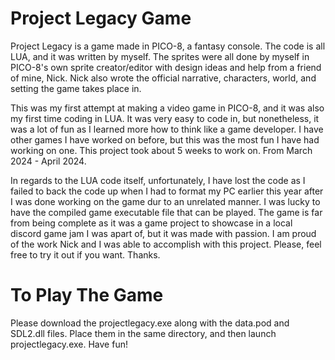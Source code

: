# Project Legacy Game

Project Legacy is a game made in PICO-8, a fantasy console. The code is all LUA, and it was written by myself. The sprites were all done by myself in PICO-8's own sprite creator/editor with design ideas and help from a friend of mine, Nick. Nick also wrote the official narrative, characters, world, and setting the game takes place in. 

This was my first attempt at making a video game in PICO-8, and it was also my first time coding in LUA. It was very easy to code in, but nonetheless, it was a lot of fun as I learned more how to think like a game developer. I have other games I have worked on before, but this was the most fun I have had working on one. This project took about 5 weeks to work on. From March 2024 - April 2024. 

In regards to the LUA code itself, unfortunately, I have lost the code as I failed to back the code up when I had to format my PC earlier this year after I was done working on the game dur to an unrelated manner. I was lucky to have the compiled game executable file that can be played. The game is far from being complete as it was a game project to showcase in a local discord game jam I was apart of, but it was made with passion. I am proud of the work Nick and I was able to accomplish with this project. Please, feel free to try it out if you want. Thanks.

# To Play The Game

Please download the projectlegacy.exe along with the data.pod and SDL2.dll files. Place them in the same directory, and then launch projectlegacy.exe. Have fun!
